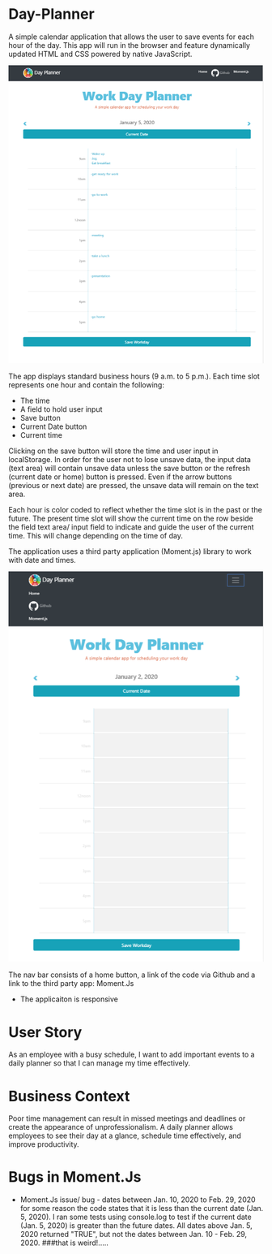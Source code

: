 # Day-Planner
A simple calendar application that allows the user to save events for each hour of the day. This app will run in the browser and feature dynamically updated HTML and CSS powered by native JavaScript.

![](/images/home.PNG)

The app displays standard business hours (9 a.m. to 5 p.m.). Each time slot represents one hour and contain the following:

* The time
* A field to hold user input
* Save button
* Current Date button
* Current time

Clicking on the save button will store the time and user input in localStorage. In order for the user not to lose unsave data, the input data (text area) will contain unsave data unless the save button or the refresh (current date or home) button is pressed. Even if the arrow buttons (previous or next date) are pressed, the unsave data will remain on the text area. 

Each hour is color coded to reflect whether the time slot is in the past or the future. The present time slot will show the current time on the row beside the field text area/ input field to indicate and guide the user of the current time. This will change depending on the time of day.

The application uses a third party application (Moment.js) library to work with date and times. 

![](/images/responsive.PNG)

The nav bar consists of a home button, a link of the code via Github and a link to the third party app: Moment.Js
* The applicaiton is responsive

# User Story
As an employee with a busy schedule,
I want to add important events to a daily planner
so that I can manage my time effectively.

# Business Context
Poor time management can result in missed meetings and deadlines or create the appearance of unprofessionalism. A daily planner allows employees to see their day at a glance, schedule time effectively, and improve productivity.

# Bugs in Moment.Js
* Moment.Js issue/ bug - dates between Jan. 10, 2020 to Feb. 29, 2020 for some reason the code states that it is less than the current date (Jan. 5, 2020). I ran some tests using console.log to test if the current date (Jan. 5, 2020) is greater than the future dates. All dates above Jan. 5, 2020 returned "TRUE", but not the dates between Jan. 10 - Feb. 29, 2020. 
###that is weird!.....
